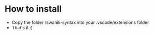# How to install
- Copy the folder /swahili-syntax into your .vscode/extensions folder
- That's it :)